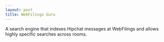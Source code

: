 ```yaml
---
layout: post
title: WebFilings Guru
---
```


A search engine that indexes Hipchat messages at WebFilings and allows highly specific searches across rooms.
